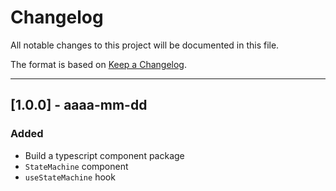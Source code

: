 # Changelog

All notable changes to this project will be documented in this file.

The format is based on [Keep a Changelog](https://keepachangelog.com/en/1.0.0/).

---

## [1.0.0] - aaaa-mm-dd

### Added

- Build a typescript component package
- `StateMachine` component
- `useStateMachine` hook
